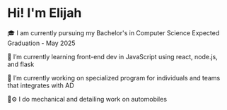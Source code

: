# Hi! I'm Elijah

🎓 I am currently pursuing my Bachelor's in Computer Science
Expected Graduation - May 2025

🌱 I’m currently learning front-end dev in JavaScript using react, node.js, and flask

🔭 I’m currently working on specialized program for individuals and teams that integrates with AD

🧰⚙️ I do mechanical and detailing work on automobiles

<!--
**eludwig17/eludwig17** is a ✨ _special_ ✨ repository because its `README.md` (this file) appears on your GitHub profile.

Here are some ideas to get you started:


- 🌱 I’m currently learning ...
- 👯 I’m looking to collaborate on ...
- 🤔 I’m looking for help with ...
- 💬 Ask me about ...
- 📫 How to reach me: ...
- 😄 Pronouns: ...
- ⚡ Fun fact: ...
-->
